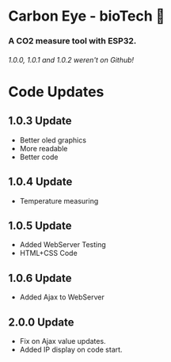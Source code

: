 # Carbon Eye - bioTech 🍃

### A CO2 measure tool with ESP32.

###### 1.0.0, 1.0.1 and 1.0.2 weren't on Github!

# Code Updates

## 1.0.3 Update
- Better oled graphics
- More readable
- Better code

## 1.0.4 Update
- Temperature measuring

## 1.0.5 Update
- Added WebServer Testing
- HTML+CSS Code

## 1.0.6 Update
- Added Ajax to WebServer

## 2.0.0 Update
- Fix on Ajax value updates.
- Added IP display on code start.